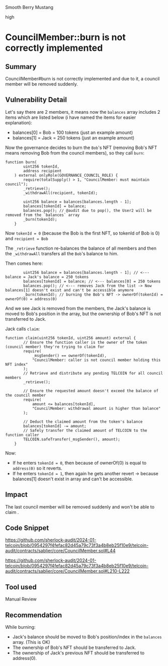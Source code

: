 Smooth Berry Mustang

high

# CouncilMember::burn is not correctly implemented

## Summary
CouncilMember#burn is not correctly implemented and due to it, a council member will be removed suddenly.

## Vulnerability Detail
Let's say there are 2 members, it means now the `balances` array includes 2 items which are listed below (i have named the items for easier explanation):
- balances[0] = Bob = 100 tokens (just an example amount)
- balances[1] = Jack = 250 tokens (just an example amount)

Now the governance decides to burn the `Bob`'s NFT (removing Bob's NFT means removing Bob from the council members), so they call `burn`:
```solidity
function burn(
        uint256 tokenId,
        address recipient
    ) external onlyRole(GOVERNANCE_COUNCIL_ROLE) {
        require(totalSupply() > 1, "CouncilMember: must maintain council");
        _retrieve();
        _withdrawAll(recipient, tokenId);

        uint256 balance = balances[balances.length - 1];
        balances[tokenId] = balance;
        balances.pop(); // @audit due to pop(), the User2 will be removed from the `balances` array
        _burn(tokenId);
    }
```
Now `tokenId = 0` (because the Bob is the first NFT, so tokenId of Bob is 0) and `recipient = Bob`

The `_retrieve` function re-balances the balance of all members and then the `_withdrawAll` transfers all the `Bob`'s balance to him.

Then comes here:
```solidity
        uint256 balance = balances[balances.length - 1]; // <--- balance = Jack's balance = 250 tokens
        balances[tokenId] = balance; // <--- balances[0] = 250 tokens 
        balances.pop(); // <--- removes Jack from the list -> Now balances[1] doesn't exist and can't be accessible anymore
        _burn(tokenId); // burning the Bob's NFT -> ownerOf(tokenId) = ownerOf(0) = address(0)
```
And we see Jack is removed from the members, the Jack's balance is moved to Bob's position in the array, but the ownership of Bob's NFT is not transferred to Jack.

Jack calls `claim`:
```solidity
function claim(uint256 tokenId, uint256 amount) external {
        // Ensure the function caller is the owner of the token (council member) they're trying to claim for
        require(
            _msgSender() == ownerOf(tokenId),
            "CouncilMember: caller is not council member holding this NFT index"
        );
        // Retrieve and distribute any pending TELCOIN for all council members
        _retrieve();

        // Ensure the requested amount doesn't exceed the balance of the council member
        require(
            amount <= balances[tokenId],
            "CouncilMember: withdrawal amount is higher than balance"
        );

        // Deduct the claimed amount from the token's balance
        balances[tokenId] -= amount;
        // Safely transfer the claimed amount of TELCOIN to the function caller
        TELCOIN.safeTransfer(_msgSender(), amount);
    }
```
Now:
- If he enters `tokenId = 0`, then because of ownerOf(0) is equal to `address(0)` so it reverts.
- If he enters `tokenId = 1`, then again he gets another revert -> because balances[1] doesn't exist in array and can't be accessible.
## Impact

The last council member will be removed suddenly and won't be able to claim .

## Code Snippet

https://github.com/sherlock-audit/2024-01-telcoin/blob/0954297f4fefac82d45a79c73f3a4b8eb25f10e9/telcoin-audit/contracts/sablier/core/CouncilMember.sol#L44

https://github.com/sherlock-audit/2024-01-telcoin/blob/0954297f4fefac82d45a79c73f3a4b8eb25f10e9/telcoin-audit/contracts/sablier/core/CouncilMember.sol#L210-L222

## Tool used

Manual Review

## Recommendation
While burning:
- Jack's balance should be moved to Bob's position/index in the `balances` array. (This is OK)
- The ownership of Bob's NFT should be transferred to Jack.
- The ownership of Jack's previous NFT should be transferred to address(0).